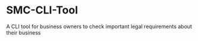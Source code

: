# SMC-CLI-Tool
A CLI tool for business owners to check important legal requirements about their business
